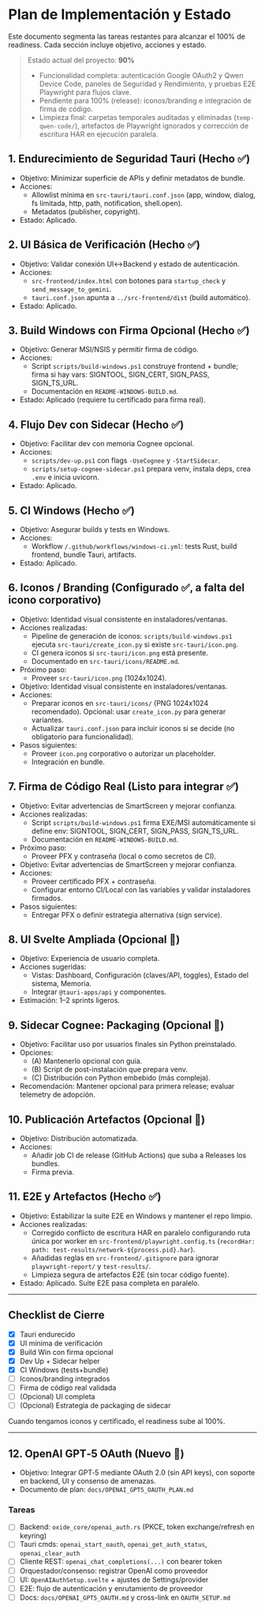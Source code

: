 # Plan de Implementación y Estado

Este documento segmenta las tareas restantes para alcanzar el 100% de readiness. Cada sección incluye objetivo, acciones y estado.

> Estado actual del proyecto: **90%**
>
> - Funcionalidad completa: autenticación Google OAuth2 y Qwen Device Code, paneles de Seguridad y Rendimiento, y pruebas E2E Playwright para flujos clave.
> - Pendiente para 100% (release): iconos/branding e integración de firma de código.
> - Limpieza final: carpetas temporales auditadas y eliminadas (`temp-qwen-code/`), artefactos de Playwright ignorados y corrección de escritura HAR en ejecución paralela.

## 1. Endurecimiento de Seguridad Tauri (Hecho  ✅)
- Objetivo: Minimizar superficie de APIs y definir metadatos de bundle.
- Acciones:
  - Allowlist mínima en `src-tauri/tauri.conf.json` (app, window, dialog, fs limitada, http, path, notification, shell.open).
  - Metadatos (publisher, copyright).
- Estado: Aplicado.

## 2. UI Básica de Verificación (Hecho  ✅)
- Objetivo: Validar conexión UI↔Backend y estado de autenticación.
- Acciones:
  - `src-frontend/index.html` con botones para `startup_check` y `send_message_to_gemini`.
  - `tauri.conf.json` apunta a `../src-frontend/dist` (build automático).
- Estado: Aplicado.

## 3. Build Windows con Firma Opcional (Hecho  ✅)
- Objetivo: Generar MSI/NSIS y permitir firma de código.
- Acciones:
  - Script `scripts/build-windows.ps1` construye frontend + bundle; firma si hay vars: SIGNTOOL, SIGN_CERT, SIGN_PASS, SIGN_TS_URL.
  - Documentación en `README-WINDOWS-BUILD.md`.
- Estado: Aplicado (requiere tu certificado para firma real).

## 4. Flujo Dev con Sidecar (Hecho  ✅)
- Objetivo: Facilitar dev con memoria Cognee opcional.
- Acciones:
  - `scripts/dev-up.ps1` con flags `-UseCognee` y `-StartSidecar`.
  - `scripts/setup-cognee-sidecar.ps1` prepara venv, instala deps, crea `.env` e inicia uvicorn.
- Estado: Aplicado.

## 5. CI Windows (Hecho  ✅)
- Objetivo: Asegurar builds y tests en Windows.
- Acciones:
  - Workflow `/.github/workflows/windows-ci.yml`: tests Rust, build frontend, bundle Tauri, artifacts.
- Estado: Aplicado.

## 6. Iconos / Branding (Configurado  ✅, a falta del icono corporativo)
- Objetivo: Identidad visual consistente en instaladores/ventanas.
- Acciones realizadas:
  - Pipeline de generación de iconos: `scripts/build-windows.ps1` ejecuta `src-tauri/create_icon.py` si existe `src-tauri/icon.png`.
  - CI genera iconos si `src-tauri/icon.png` está presente.
  - Documentado en `src-tauri/icons/README.md`.
- Próximo paso:
  - Proveer `src-tauri/icon.png` (1024x1024).
- Objetivo: Identidad visual consistente en instaladores/ventanas.
- Acciones:
  - Preparar iconos en `src-tauri/icons/` (PNG 1024x1024 recomendado). Opcional: usar `create_icon.py` para generar variantes.
  - Actualizar `tauri.conf.json` para incluir iconos si se decide (no obligatorio para funcionalidad).
- Pasos siguientes:
  - Proveer `icon.png` corporativo o autorizar un placeholder.
  - Integración en bundle.

## 7. Firma de Código Real (Listo para integrar  ✅)
- Objetivo: Evitar advertencias de SmartScreen y mejorar confianza.
- Acciones realizadas:
  - Script `scripts/build-windows.ps1` firma EXE/MSI automáticamente si define env: SIGNTOOL, SIGN_CERT, SIGN_PASS, SIGN_TS_URL.
  - Documentación en `README-WINDOWS-BUILD.md`.
- Próximo paso:
  - Proveer PFX y contraseña (local o como secretos de CI).
- Objetivo: Evitar advertencias de SmartScreen y mejorar confianza.
- Acciones:
  - Proveer certificado PFX + contraseña.
  - Configurar entorno CI/Local con las variables y validar instaladores firmados.
- Pasos siguientes:
  - Entregar PFX o definir estrategia alternativa (sign service).

## 8. UI Svelte Ampliada (Opcional  🎯)
- Objetivo: Experiencia de usuario completa.
- Acciones sugeridas:
  - Vistas: Dashboard, Configuración (claves/API, toggles), Estado del sistema, Memoria.
  - Integrar `@tauri-apps/api` y componentes.
- Estimación: 1–2 sprints ligeros.

## 9. Sidecar Cognee: Packaging (Opcional  🎯)
- Objetivo: Facilitar uso por usuarios finales sin Python preinstalado.
- Opciones:
  - (A) Mantenerlo opcional con guía.
  - (B) Script de post-instalación que prepara venv.
  - (C) Distribución con Python embebido (más compleja).
- Recomendación: Mantener opcional para primera release; evaluar telemetry de adopción.

## 10. Publicación Artefactos (Opcional  🎯)
- Objetivo: Distribución automatizada.
- Acciones:
  - Añadir job CI de release (GitHub Actions) que suba a Releases los bundles.
  - Firma previa.

## 11. E2E y Artefactos (Hecho  ✅)
- Objetivo: Estabilizar la suite E2E en Windows y mantener el repo limpio.
- Acciones realizadas:
  - Corregido conflicto de escritura HAR en paralelo configurando ruta única por worker en `src-frontend/playwright.config.ts` (`recordHar: path: test-results/network-${process.pid}.har`).
  - Añadidas reglas en `src-frontend/.gitignore` para ignorar `playwright-report/` y `test-results/`.
  - Limpieza segura de artefactos E2E (sin tocar código fuente).
- Estado: Aplicado. Suite E2E pasa completa en paralelo.

---

## Checklist de Cierre
- [x] Tauri endurecido
- [x] UI mínima de verificación
- [x] Build Win con firma opcional
- [x] Dev Up + Sidecar helper
- [x] CI Windows (tests+bundle)
- [ ] Iconos/branding integrados
- [ ] Firma de código real validada
- [ ] (Opcional) UI completa
- [ ] (Opcional) Estrategia de packaging de sidecar

Cuando tengamos iconos y certificado, el readiness sube al 100%.

---

## 12. OpenAI GPT‑5 OAuth (Nuevo 🚧)

- Objetivo: Integrar GPT‑5 mediante OAuth 2.0 (sin API keys), con soporte en backend, UI y consenso de amenazas.
- Documento de plan: `docs/OPENAI_GPT5_OAUTH_PLAN.md`

### Tareas
- [ ] Backend: `oxide_core/openai_auth.rs` (PKCE, token exchange/refresh en keyring)
- [ ] Tauri cmds: `openai_start_oauth`, `openai_get_auth_status`, `openai_clear_auth`
- [ ] Cliente REST: `openai_chat_completions(...)` con bearer token
- [ ] Orquestador/consenso: registrar OpenAI como proveedor
- [ ] UI: `OpenAIAuthSetup.svelte` + ajustes de Settings/provider
- [ ] E2E: flujo de autenticación y enrutamiento de proveedor
- [ ] Docs: `docs/OPENAI_GPT5_OAUTH.md` y cross-link en `OAUTH_SETUP.md`
